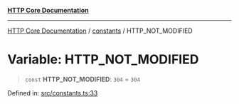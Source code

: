 [**HTTP Core Documentation**](../../README.md)

***

[HTTP Core Documentation](../../README.md) / [constants](../README.md) / HTTP\_NOT\_MODIFIED

# Variable: HTTP\_NOT\_MODIFIED

> `const` **HTTP\_NOT\_MODIFIED**: `304` = `304`

Defined in: [src/constants.ts:33](https://github.com/stonemjs/http-core/blob/38177eda1505fdb30323b11ec31ef2a0f0840267/src/constants.ts#L33)
